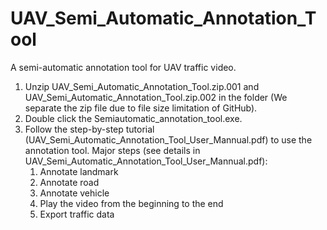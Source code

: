 # UAV_Semi_Automatic_Annotation_Tool
A semi-automatic annotation tool for UAV traffic video.

1. Unzip UAV_Semi_Automatic_Annotation_Tool.zip.001 and UAV_Semi_Automatic_Annotation_Tool.zip.002 in the folder (We separate the zip file due to file size limitation of GitHub).
2. Double click the Semiautomatic_annotation_tool.exe.
3. Follow the step-by-step tutorial (UAV_Semi_Automatic_Annotation_Tool_User_Mannual.pdf) to use the annotation tool.
    Major steps (see details in UAV_Semi_Automatic_Annotation_Tool_User_Mannual.pdf):
    1) Annotate landmark
    2) Annotate road
    3) Annotate vehicle
    4) Play the video from the beginning to the end
    5) Export traffic data
